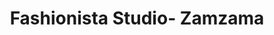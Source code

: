 ---
title: "Fashionista Studio- Zamzama"
url: /karachi/fashionista-studio-zamzama/
shop: boutique
---